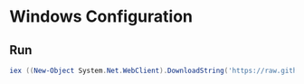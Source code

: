 # Windows Configuration 

## Run
```powershell
iex ((New-Object System.Net.WebClient).DownloadString('https://raw.githubusercontent.com/devksingh4/system-init/master/windows/main.ps1'))
```